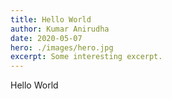 ```yaml
---
title: Hello World
author: Kumar Anirudha
date: 2020-05-07
hero: ./images/hero.jpg
excerpt: Some interesting excerpt.
---
```


Hello World
